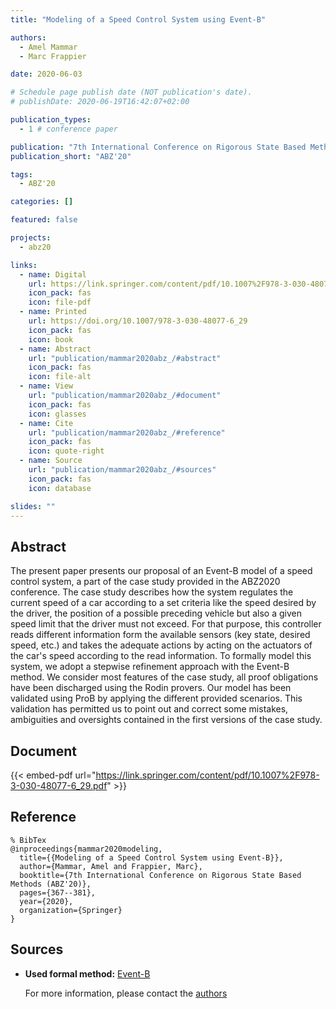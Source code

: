 ```yaml
---
title: "Modeling of a Speed Control System using Event-B"

authors:
  - Amel Mammar
  - Marc Frappier

date: 2020-06-03

# Schedule page publish date (NOT publication's date).
# publishDate: 2020-06-19T16:42:07+02:00

publication_types:
  - 1 # conference paper

publication: "7th International Conference on Rigorous State Based Methods (ABZ'20)"
publication_short: "ABZ'20"

tags:
  - ABZ'20

categories: []

featured: false

projects:
  - abz20

links:
  - name: Digital
    url: https://link.springer.com/content/pdf/10.1007%2F978-3-030-48077-6_29.pdf
    icon_pack: fas
    icon: file-pdf
  - name: Printed
    url: https://doi.org/10.1007/978-3-030-48077-6_29
    icon_pack: fas
    icon: book
  - name: Abstract
    url: "publication/mammar2020abz_/#abstract"
    icon_pack: fas
    icon: file-alt
  - name: View
    url: "publication/mammar2020abz_/#document"
    icon_pack: fas
    icon: glasses
  - name: Cite
    url: "publication/mammar2020abz_/#reference"
    icon_pack: fas
    icon: quote-right
  - name: Source
    url: "publication/mammar2020abz_/#sources"
    icon_pack: fas
    icon: database

slides: ""
---
```


## Abstract

The present paper presents our proposal of an Event-B model of a speed control system, a part of the case study provided in the ABZ2020 conference. The case study describes how the system regulates the current speed of a car according to a set criteria like the speed desired by the driver, the position of a possible preceding vehicle but also a given speed limit that the driver must not exceed. For that purpose, this controller reads different information form the available sensors (key state, desired speed, etc.) and takes the adequate actions by acting on the actuators of the car's speed according to the read information. To formally model this system, we adopt a stepwise refinement approach with the Event-B method. We consider most features of the case study, all proof obligations have been discharged using the Rodin provers. Our model has been validated using ProB by applying the different provided scenarios. This validation has permitted us to point out and correct some mistakes, ambiguities and oversights contained in the first versions of the case study.

## Document

{{< embed-pdf url="https://link.springer.com/content/pdf/10.1007%2F978-3-030-48077-6_29.pdf" >}}

## Reference

```
% BibTex
@inproceedings{mammar2020modeling,
  title={{Modeling of a Speed Control System using Event-B}},
  author={Mammar, Amel and Frappier, Marc},
  booktitle={7th International Conference on Rigorous State Based Methods (ABZ'20)},
  pages={367--381},
  year={2020},
  organization={Springer}
}
```

## Sources

- **Used formal method:**
  [Event-B](/method/event-b)

  For more information, please contact the <a href ="mailto:amel.mammar@telecom-sudparis.eu;marc.frappier@usherbrooke.ca">authors</a>
